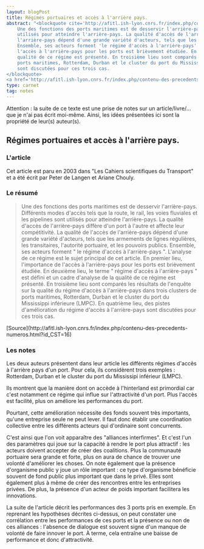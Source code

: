 ```yaml
---
layout: blogPost
title: Régimes portuaires et accès à l'arrière pays.
abstract: "<blockquote cite='http://afitl.ish-lyon.cnrs.fr/index.php/contenu-des-precedents-numeros.html?id_CST=16'>
	Une des fonctions des ports maritimes est de desservir l'arrière-pays. Différents modes d'accès tels que la route, le rail, les voies fluviales et les pipelines sont 
	utilisés pour atteindre l'arrière-pays. La qualité d'accès de l'arrière-pays diffère d'un port à l'autre et affecte leur compétitivité. La qualité de l'accès de 
	l'arrière-pays dépend d'une grande variété d'acteurs, tels que les armements de lignes régulières, les transitaires, l'autorité portuaire, et les pouvoirs publics. 
	Ensemble, ses acteurs forment 'le régime d'accès à l'arrière-pays'. L'analyse de ce régime est le sujet principal de cet article. En premier lieu, l'importance de 
	l'accès à l'arrière-pays pour les ports est brièvement étudiée. En deuxième lieu, le terme 'régime d'accès à l'arrière-pays' est défini et un cadre d'analyse de la 
	qualité de ce régime est présenté. En troisième lieu sont comparés les résultats de l'enquête sur la qualité du régime d'accès à l'arrière-pays dans trois clusters de 
	ports maritimes, Rotterdam, Durban et le cluster du port du Mississippi inférieure (LMPC). En quatrième lieu, des pistes d'amélioration du régime d'accès à l'arrière-pays 
	sont discutées pour ces trois cas.
</blockquote>
<a href='http://afitl.ish-lyon.cnrs.fr/index.php/contenu-des-precedents-numeros.html?id_CST=16'>Source<a/>"
type: carnet
tag: notes
---
```


Attention &#58; la suite de ce texte est une prise de notes sur un article/livre/... que je n'ai pas écrit moi-même. Ainsi, les idées présentées ici sont la propriété de leur(s) auteur(s).

## Régimes portuaires et accès à l'arrière pays.

### L'article

Cet article est paru en 2003 dans "Les Cahiers scientifiques du Transport" et a été écrit par Peter de Langen et Ariane Chouly.


### Le résumé

<blockquote cite="http://afitl.ish-lyon.cnrs.fr/index.php/contenu-des-precedents-numeros.html?id_CST=16">
	Une des fonctions des ports maritimes est de desservir l'arrière-pays. Différents modes d'accès tels que la route, le rail, les voies fluviales et les pipelines sont 
	utilisés pour atteindre l'arrière-pays. La qualité d'accès de l'arrière-pays diffère d'un port à l'autre et affecte leur compétitivité. La qualité de l'accès de 
	l'arrière-pays dépend d'une grande variété d'acteurs, tels que les armements de lignes régulières, les transitaires, l'autorité portuaire, et les pouvoirs publics. 
	Ensemble, ses acteurs forment " le régime d'accès à l'arrière-pays ". L'analyse de ce régime est le sujet principal de cet article. En premier lieu, l'importance de 
	l'accès à l'arrière-pays pour les ports est brièvement étudiée. En deuxième lieu, le terme " régime d'accès à l'arrière-pays " est défini et un cadre d'analyse de la 
	qualité de ce régime est présenté. En troisième lieu sont comparés les résultats de l'enquête sur la qualité du régime d'accès à l'arrière-pays dans trois clusters de 
	ports maritimes, Rotterdam, Durban et le cluster du port du Mississippi inférieure (LMPC). En quatrième lieu, des pistes d'amélioration du régime d'accès à l'arrière-pays 
	sont discutées pour ces trois cas.
</blockquote>
[Source](http://afitl.ish-lyon.cnrs.fr/index.php/contenu-des-precedents-numeros.html?id_CST=16)

### Les notes

Les deux auteurs présentent dans leur article les différents régimes d'accès à l'arrière pays d'un port. Pour cela, ils considèrent trois exemples : Rotterdam, Durban et le cluster du port 
du Mississipi inférieur (LMPC).

Ils montrent que la manière dont on accède à l'hinterland est primordial car c'est notamment ce régime qui influe sur l'attractivité d'un port. Plus l'accès est facilité, plus on améliore
les performances du port.

Pourtant, cette amélioration nécessite des fonds souvent très importants, qu'une entreprise seule ne peut lever. Il faut donc établir une coordination collective entre les différents 
acteurs qui d'ordinaire sont concurrents. 

C'est ainsi que l'on voit apparaître des "alliances interfirmes". Et c'est l'un des paramètres qui joue sur la capacité à rendre le port plus attractif : les acteurs doivent accepter de 
créer des coalitions. Plus la communauté portuaire sera grande et forte, plus on aura de chance de trouver une volonté d'améliorer les choses.
On note également que la présence d'organisme public y joue un rôle important : ce type d'organisme bénéficie souvent de fond public plus important que dans le privé. Elles sont également 
plus à même de créer des rencontres entre les entreprises privées.
De plus, la présence d'un acteur de poids important facilitera les innovations.

La suite de l'article décrit les performances des 3 ports pris en exemple. En reprenant les hypothèses décrites ci-dessus, on peut constater une corrélation entre les performances de ces ports
et la présence ou non de ces alliances : l'absence de dialogue est souvent signe d'un manque de volonté de faire innover le port. À terme, cela entraîne une baisse de performance et donc 
d'attractivité.

